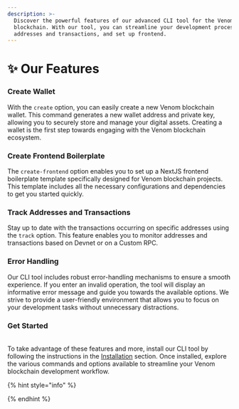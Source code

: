 ```yaml
---
description: >-
  Discover the powerful features of our advanced CLI tool for the Venom
  blockchain. With our tool, you can streamline your development process, track
  addresses and transactions, and set up frontend.
---
```


# ✨ Our Features

### Create Wallet

With the `create` option, you can easily create a new Venom blockchain wallet. This command generates a new wallet address and private key, allowing you to securely store and manage your digital assets. Creating a wallet is the first step towards engaging with the Venom blockchain ecosystem.

### Create Frontend Boilerplate

The `create-frontend` option enables you to set up a NextJS frontend boilerplate template specifically designed for Venom blockchain projects. This template includes all the necessary configurations and dependencies to get you started quickly.&#x20;

### Track Addresses and Transactions

Stay up to date with the transactions occurring on specific addresses using the `track` option. This feature enables you to monitor addresses and transactions based on Devnet or on a Custom RPC.&#x20;

### Error Handling

Our CLI tool includes robust error-handling mechanisms to ensure a smooth experience. If you enter an invalid operation, the tool will display an informative error message and guide you towards the available options. We strive to provide a user-friendly environment that allows you to focus on your development tasks without unnecessary distractions.



### Get Started

\
To take advantage of these features and more, install our CLI tool by following the instructions in the [Installation](../fundamentals/getting-set-up/) section. Once installed, explore the various commands and options available to streamline your Venom blockchain development workflow.



{% hint style="info" %}

{% endhint %}
